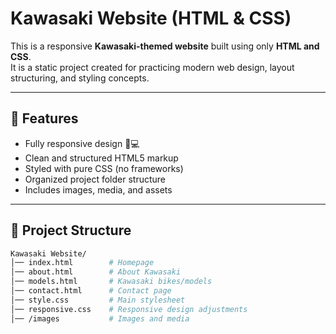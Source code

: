 # Kawasaki Website (HTML & CSS)

This is a responsive **Kawasaki-themed website** built using only **HTML and CSS**.  
It is a static project created for practicing modern web design, layout structuring, and styling concepts.

---

## 🚀 Features
- Fully responsive design 📱💻  
- Clean and structured HTML5 markup  
- Styled with pure CSS (no frameworks)  
- Organized project folder structure  
- Includes images, media, and assets  

---

## 📂 Project Structure
```bash
Kawasaki Website/
│── index.html        # Homepage
│── about.html        # About Kawasaki
│── models.html       # Kawasaki bikes/models
│── contact.html      # Contact page
│── style.css         # Main stylesheet
│── responsive.css    # Responsive design adjustments
│── /images           # Images and media
